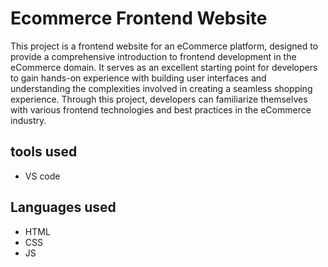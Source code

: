 # Ecommerce Frontend Website
This project is a frontend website for an eCommerce platform, designed to provide a comprehensive introduction to frontend development in the eCommerce domain. It serves as an excellent starting point for developers to gain hands-on experience with building user interfaces and understanding the complexities involved in creating a seamless shopping experience. Through this project, developers can familiarize themselves with various frontend technologies and best practices in the eCommerce industry.


## tools used
- VS code

## Languages used
- HTML
- CSS
- JS
